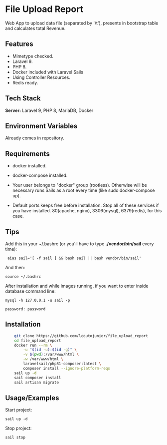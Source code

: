 # File Upload Report

Web App to upload data file (separated by '\t'), presents in bootstrap table and calculates total Revenue.
## Features

- Mimetype checked.
- Laravel 9.
- PHP 8.
- Docker included with Laravel Sails
- Using Controller Resources.
- Redis ready.


## Tech Stack
**Server:** Laravel 9, PHP 8, MariaDB, Docker




## Environment Variables

Already comes in repository.

## Requirements

- docker installed.

- docker-compose installed.

- Your user belongs to "docker" group (rootless). Otherwise will be necessary runs Sails as a root every time (like sudo docker-compose up). 

- Default ports keeps free before installation. Stop all of these services if you have installed.
		80(apache, nginx), 3306(mysql), 6379(redis), for this case.
## Tips
Add this in your ~/.bashrc (or you'll have to type **./vendor/bin/sail** every time):
```
 aias sail='[ -f sail ] && bash sail || bash vendor/bin/sail'
```
And then:
```
source ~/.bashrc
```

After installation and while images running, if you want to enter inside database command line:
```
mysql -h 127.0.0.1 -u sail -p

password: password
```

## Installation

```bash
	git clone https://github.com/lcoutojunior/file_upload_report
	cd file_upload_report
	docker run --rm \
		-u "$(id -u):$(id -g)" \
		-v $(pwd):/var/www/html \
		-w /var/www/html \
		laravelsail/php81-composer:latest \
		composer install --ignore-platform-reqs
	sail up -d
	sail composer install
	sail artisan migrate
```


## Usage/Examples

Start project:
```
sail up -d
```
Stop project:
```
sail stop
```